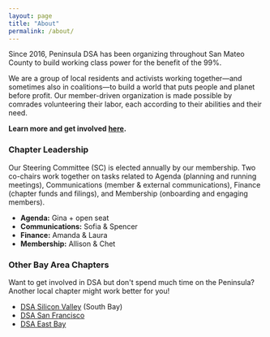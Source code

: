 ```yaml
---
layout: page
title: "About"
permalink: /about/
---
```


Since 2016, Peninsula DSA has been organizing throughout San Mateo County to build working class power for the benefit of the 99%. 
<br>

We are a group of local residents and activists working together—and sometimes also in coalitions—to build a world that puts people and planet before profit. Our member-driven organization is made possible by comrades volunteering their labor, each according to their abilities and their need.
<br>

**Learn more and get involved [here](../get-involved/).**

<h3>Chapter Leadership</h3>

Our Steering Committee (SC) is elected annually by our membership. Two co-chairs work together on tasks related to Agenda (planning and running meetings), Communications (member & external communications), Finance (chapter funds and filings), and Membership (onboarding and engaging members).

* **Agenda:** Gina + open seat
* **Communications:** Sofia & Spencer
* **Finance:** Amanda & Laura
* **Membership:** Allison & Chet

<h3>Other Bay Area Chapters</h3>

Want to get involved in DSA but don't spend much time on the Peninsula? Another local chapter might work better for you!

* [DSA Silicon Valley](https://svdsa.github.io/) (South Bay)
* [DSA San Francisco](https://dsasf.org/)
* [DSA East Bay](http://www.eastbaydsa.org/)
